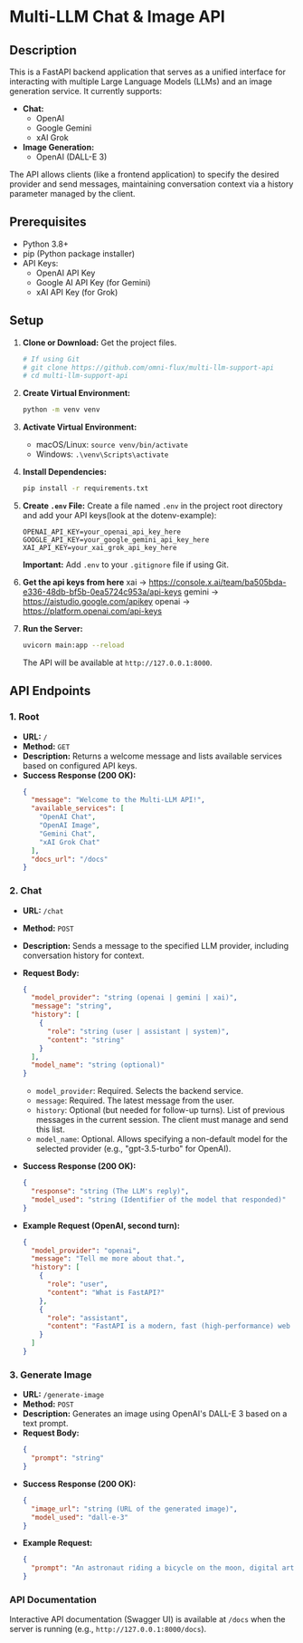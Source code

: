 # Multi-LLM Chat & Image API

## Description

This is a FastAPI backend application that serves as a unified interface for interacting with multiple Large Language Models (LLMs) and an image generation service. It currently supports:

*   **Chat:**
    *   OpenAI 
    *   Google Gemini 
    *   xAI Grok 
*   **Image Generation:**
    *   OpenAI (DALL-E 3)

The API allows clients (like a frontend application) to specify the desired provider and send messages, maintaining conversation context via a history parameter managed by the client.

## Prerequisites

*   Python 3.8+
*   pip (Python package installer)
*   API Keys:
    *   OpenAI API Key
    *   Google AI API Key (for Gemini)
    *   xAI API Key (for Grok)

## Setup

1.  **Clone or Download:** Get the project files.
    ```bash
    # If using Git
    # git clone https://github.com/omni-flux/multi-llm-support-api
    # cd multi-llm-support-api
    ```

2.  **Create Virtual Environment:**
    ```bash
    python -m venv venv
    ```

3.  **Activate Virtual Environment:**
    *   macOS/Linux: `source venv/bin/activate`
    *   Windows: `.\venv\Scripts\activate`

4.  **Install Dependencies:**
    ```bash
    pip install -r requirements.txt
    ```

5.  **Create `.env` File:**
    Create a file named `.env` in the project root directory and add your API keys(look at the dotenv-example):
    ```.env
    OPENAI_API_KEY=your_openai_api_key_here
    GOOGLE_API_KEY=your_google_gemini_api_key_here
    XAI_API_KEY=your_xai_grok_api_key_here
    ```
    **Important:** Add `.env` to your `.gitignore` file if using Git.

6.  **Get the api keys from here**
    xai -> https://console.x.ai/team/ba505bda-e336-48db-bf5b-0ea5724c953a/api-keys
    gemini -> https://aistudio.google.com/apikey
    openai -> https://platform.openai.com/api-keys

7.  **Run the Server:**
    ```bash
    uvicorn main:app --reload
    ```
    The API will be available at `http://127.0.0.1:8000`.

## API Endpoints

### 1. Root

*   **URL:** `/`
*   **Method:** `GET`
*   **Description:** Returns a welcome message and lists available services based on configured API keys.
*   **Success Response (200 OK):**
    ```json
    {
      "message": "Welcome to the Multi-LLM API!",
      "available_services": [
        "OpenAI Chat",
        "OpenAI Image",
        "Gemini Chat",
        "xAI Grok Chat"
      ],
      "docs_url": "/docs"
    }
    ```
    
### 2. Chat

*   **URL:** `/chat`
*   **Method:** `POST`
*   **Description:** Sends a message to the specified LLM provider, including conversation history for context.
*   **Request Body:**
    ```json
    {
      "model_provider": "string (openai | gemini | xai)",
      "message": "string",
      "history": [
        {
          "role": "string (user | assistant | system)",
          "content": "string"
        }
      ],
      "model_name": "string (optional)"
    }
    ```
    *   `model_provider`: Required. Selects the backend service.
    *   `message`: Required. The latest message from the user.
    *   `history`: Optional (but needed for follow-up turns). List of previous messages in the current session. The client must manage and send this list.
    *   `model_name`: Optional. Allows specifying a non-default model for the selected provider (e.g., "gpt-3.5-turbo" for OpenAI).

*   **Success Response (200 OK):**
    ```json
    {
      "response": "string (The LLM's reply)",
      "model_used": "string (Identifier of the model that responded)"
    }
    ```
*   **Example Request (OpenAI, second turn):**
    ```json
    {
      "model_provider": "openai",
      "message": "Tell me more about that.",
      "history": [
        {
          "role": "user",
          "content": "What is FastAPI?"
        },
        {
          "role": "assistant",
          "content": "FastAPI is a modern, fast (high-performance) web framework for building APIs with Python 3.7+ based on standard Python type hints."
        }
      ]
    }
    ```

### 3. Generate Image

*   **URL:** `/generate-image`
*   **Method:** `POST`
*   **Description:** Generates an image using OpenAI's DALL-E 3 based on a text prompt.
*   **Request Body:**
    ```json
    {
      "prompt": "string"
    }
    ```
*   **Success Response (200 OK):**
    ```json
    {
      "image_url": "string (URL of the generated image)",
      "model_used": "dall-e-3"
    }
    ```
*   **Example Request:**
    ```json
    {
      "prompt": "An astronaut riding a bicycle on the moon, digital art"
    }
    ```
### API Documentation

Interactive API documentation (Swagger UI) is available at `/docs` when the server is running (e.g., `http://127.0.0.1:8000/docs`).